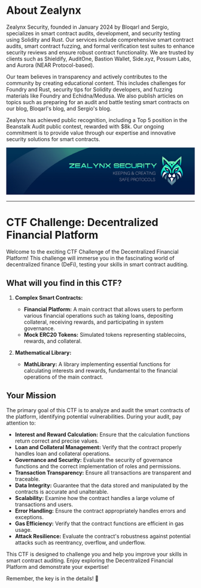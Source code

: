 # About Zealynx


Zealynx Security, founded in January 2024 by Bloqarl and Sergio, specializes in smart contract audits, development, and security testing using Solidity and Rust. Our services include comprehensive smart contract audits, smart contract fuzzing, and formal verification test suites to enhance security reviews and ensure robust contract functionality. We are trusted by clients such as Shieldify, AuditOne, Bastion Wallet, Side.xyz, Possum Labs, and Aurora (NEAR Protocol-based).

Our team believes in transparency and actively contributes to the community by creating educational content. This includes challenges for Foundry and Rust, security tips for Solidity developers, and fuzzing materials like Foundry and Echidna/Medusa. We also publish articles on topics such as preparing for an audit and battle testing smart contracts on our blog, Bloqarl's blog, and Sergio's blog.

Zealynx has achieved public recognition, including a Top 5 position in the Beanstalk Audit public contest, rewarded with $8k. Our ongoing commitment is to provide value through our expertise and innovative security solutions for smart contracts.

<img width="700" alt="image" src="image/zealynx.png">

---

# CTF Challenge: Decentralized Financial Platform

Welcome to the exciting CTF Challenge of the Decentralized Financial Platform! This challenge will immerse you in the fascinating world of decentralized finance (DeFi), testing your skills in smart contract auditing.

## What will you find in this CTF?

1. **Complex Smart Contracts:**
   - **Financial Platform:** A main contract that allows users to perform various financial operations such as taking loans, depositing collateral, receiving rewards, and participating in system governance.
   - **Mock ERC20 Tokens:** Simulated tokens representing stablecoins, rewards, and collateral.

2. **Mathematical Library:**
   - **MathLibrary:** A library implementing essential functions for calculating interests and rewards, fundamental to the financial operations of the main contract.

## Your Mission

The primary goal of this CTF is to analyze and audit the smart contracts of the platform, identifying potential vulnerabilities. During your audit, pay attention to:

- **Interest and Reward Calculation:** Ensure that the calculation functions return correct and precise values.
- **Loan and Collateral Management:** Verify that the contract properly handles loan and collateral operations.
- **Governance and Security:** Evaluate the security of governance functions and the correct implementation of roles and permissions.
- **Transaction Transparency:** Ensure all transactions are transparent and traceable.
- **Data Integrity:** Guarantee that the data stored and manipulated by the contracts is accurate and unalterable.
- **Scalability:** Examine how the contract handles a large volume of transactions and users.
- **Error Handling:** Ensure the contract appropriately handles errors and exceptions.
- **Gas Efficiency:** Verify that the contract functions are efficient in gas usage.
- **Attack Resilience:** Evaluate the contract's robustness against potential attacks such as reentrancy, overflow, and underflow.

This CTF is designed to challenge you and help you improve your skills in smart contract auditing. Enjoy exploring the Decentralized Financial Platform and demonstrate your expertise!

Remember, the key is in the details! 🚀